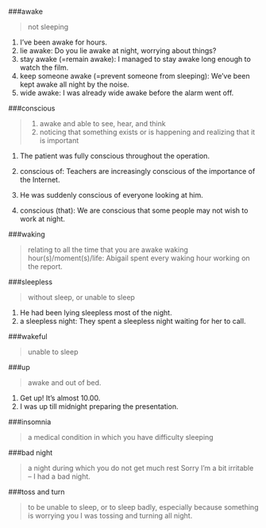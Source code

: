 ###awake
> not sleeping
1. I’ve been awake for hours.
2. lie awake: Do you lie awake at night, worrying about things?
3. stay awake (=remain awake): I managed to stay awake long enough to watch the film.
4. keep someone awake (=prevent someone from sleeping): We’ve been kept awake all night by the noise.
5. wide awake: I was already wide awake before the alarm went off.

###conscious
> 1. awake and able to see, hear, and think
> 2. noticing that something exists or is happening and realizing that it is important
1. The patient was fully conscious throughout the operation.

1. conscious of: Teachers are increasingly conscious of the importance of the Internet.
2. He was suddenly conscious of everyone looking at him.
3. conscious (that): We are conscious that some people may not wish to work at night.

###waking
> relating to all the time that you are awake
waking hour(s)/moment(s)/life: Abigail spent every waking hour working on the report.

###sleepless
> without sleep, or unable to sleep
1. He had been lying sleepless most of the night.
2. a sleepless night: They spent a sleepless night waiting for her to call.

###wakeful
> unable to sleep

###up
> awake and out of bed.
1. Get up! It’s almost 10.00.
2. I was up till midnight preparing the presentation.

###insomnia
> a medical condition in which you have difficulty sleeping

###bad night
> a night during which you do not get much rest
Sorry I’m a bit irritable – I had a bad night.

###toss and turn 
> to be unable to sleep, or to sleep badly, especially because something is worrying you
I was tossing and turning all night.

